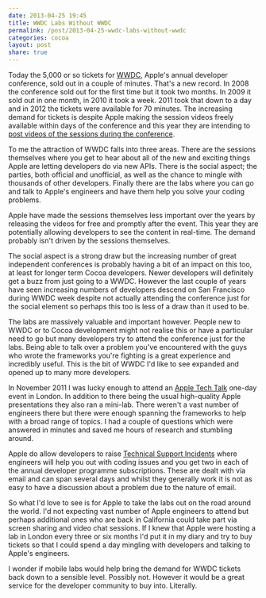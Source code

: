 ```yaml
---
date: 2013-04-25 19:45
title: WWDC Labs Without WWDC
permalink: /post/2013-04-25-wwdc-labs-without-wwdc
categories: cocoa
layout: post
share: true
---
```


Today the 5,000 or so tickets for [WWDC](http://developer.apple.com/wwdc/), Apple's annual developer conference, sold out in a couple of minutes. That's a new record. In 2008 the conference sold out for the first time but it took two months. In 2009 it sold out in one month, in 2010 it took a week. 2011 took that down to a day and in 2012 the tickets were available for 70 minutes. The increasing demand for tickets is despite Apple making the session videos freely available within days of the conference and this year they are intending to [post videos of the sessions during the conference](https://developer.apple.com/wwdc/more/).

To me the attraction of WWDC falls into three areas. There are the sessions themselves where you get to hear about all of the new and exciting things Apple are letting developers do via new APIs. There is the social aspect; the parties, both official and unofficial, as well as the chance to mingle with thousands of other developers. Finally there are the labs where you can go and talk to Apple's engineers and have them help you solve your coding problems.

Apple have made the sessions themselves less important over the years by releasing the videos for free and promptly after the event. This year they are potentially allowing developers to see the content in real-time. The demand probably isn't driven by the sessions themselves.

The social aspect is a strong draw but the increasing number of great independent conferences is probably having a bit of an impact on this too, at least for longer term Cocoa developers. Newer developers will definitely get a buzz from just going to a WWDC. However the last couple of years have seen increasing numbers of developers descend on San Francisco during WWDC week despite not actually attending the conference just for the social element so perhaps this too is less of a draw than it used to be.

The labs are massively valuable and important however. People new to WWDC or to Cocoa development might not realise this or have a particular need to go but many developers try to attend the conference just for the labs. Being able to talk over a problem you've encountered with the guys who wrote the frameworks you're fighting is a great experience and incredibly useful. This is the bit of WWDC I'd like to see expanded and opened up to many more developers.

In November 2011 I was lucky enough to attend an [Apple Tech Talk](http://appleinsider.com/articles/11/10/20/apples_ios_5_tech_talk_world_tour_2011_coming_to_9_cities_worldwide) one-day event in London. In addition to there being the usual high-quality Apple presentations they also ran a mini-lab. There weren't a vast number of engineers there but there were enough spanning the frameworks to help with a broad range of topics. I had a couple of questions which were answered in minutes and saved me hours of research and stumbling around.

Apple do allow developers to raise [Technical Support Incidents](https://developer.apple.com/support/technical/submit/) where engineers will help you out with coding issues and you get two in each of the annual developer programme subscriptions. These are dealt with via email and can span several days and whilst they generally work it is not as easy to have a discussion about a problem due to the nature of email.

So what I'd love to see is for Apple to take the labs out on the road around the world. I'd not expecting vast number of Apple engineers to attend but perhaps additional ones who are back in California could take part via screen sharing and video chat sessions. If I knew that Apple were hosting a lab in London every three or six months I'd put it in my diary and try to buy tickets so that I could spend a day mingling with developers and talking to Apple's engineers.

I wonder if mobile labs would help bring the demand for WWDC tickets back down to a sensible level. Possibly not. However it would be a great service for the developer community to buy into. Literally.
